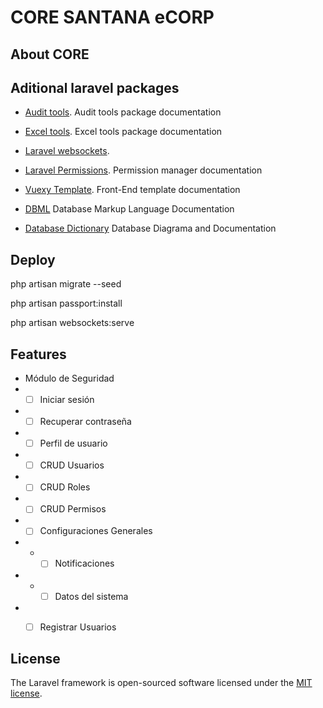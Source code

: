 # CORE SANTANA eCORP

## About CORE

## Aditional laravel packages

-   [Audit tools](http://www.laravel-auditing.com/). Audit tools package documentation
-   [Excel tools](https://laravel-excel.com/). Excel tools package documentation
-   [Laravel websockets](https://beyondco.de/docs/laravel-websockets). 
-   [Laravel Permissions](https://spatie.be/docs/laravel-permission/). Permission manager documentation

-   [Vuexy Template](https://pixinvent.com/demo/vuexy-vuejs-admin-dashboard-template/documentation/guide/laravel-integration/installation.html). Front-End template documentation

-   [DBML](https://www.dbml.org/docs/) Database Markup Language Documentation
-   [Database Dictionary](https://dbdocs.io/dexterx17/core) Database Diagrama and Documentation

## Deploy

php artisan migrate --seed

php artisan passport:install

php artisan websockets:serve 

## Features

- Módulo de Seguridad
- - [ ] Iniciar sesión 
- - [ ] Recuperar contraseña
- - [ ] Perfil de usuario
- - [ ] CRUD Usuarios
- - [ ] CRUD Roles
- - [ ] CRUD Permisos
- - [ ] Configuraciones Generales
- - - [ ] Notificaciones
- - - [ ] Datos del sistema
- - [ ] Registrar Usuarios


## License

The Laravel framework is open-sourced software licensed under the [MIT license](https://opensource.org/licenses/MIT).
